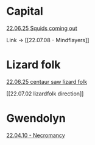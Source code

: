 # Capital
[22.06.25 Squids coming out](../1%20-%20Insights/22.06.25%20Squids%20coming%20out.md)

Link -> [[22.07.08 - Mindflayers]]

# Lizard folk
[22.06.25 centaur saw lizard folk](../1%20-%20Insights/22.06.25%20centaur%20saw%20lizard%20folk.md)

[[22.07.02 lizardfolk direction]]

# Gwendolyn
[22.04.10 - Necromancy](../1%20-%20Insights/22.04.10%20-%20Necromancy.md)
